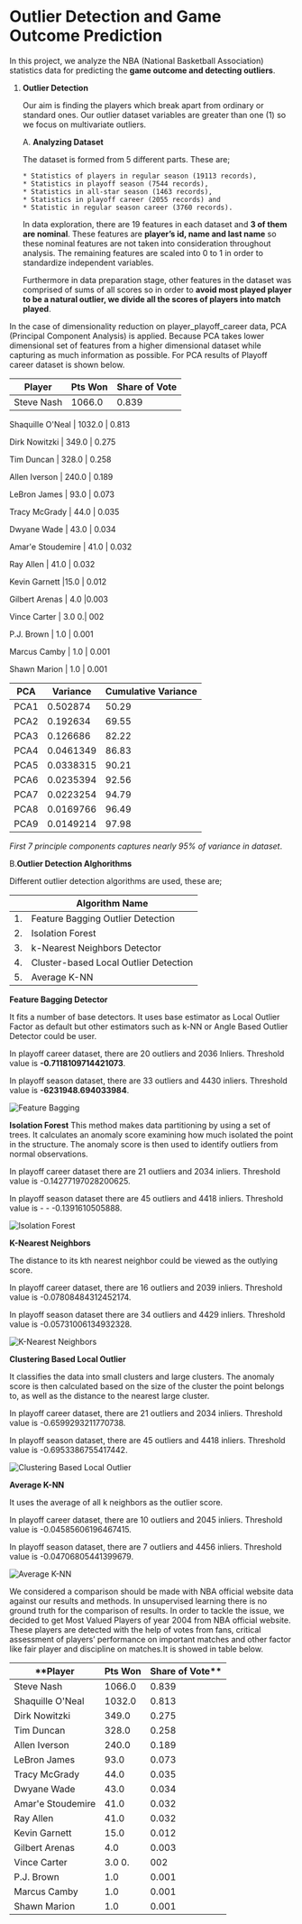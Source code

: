 # Outlier Detection and Game Outcome Prediction
 In this project, we analyze the NBA (National Basketball Association) statistics data for predicting the **game outcome and detecting outliers**.
 1. **Outlier Detection**
 
    Our aim is finding the players which break apart from ordinary or standard ones. Our outlier dataset variables are greater than one (1) so we focus on multivariate outliers.
    
    A. **Analyzing Dataset**
    
    The dataset is formed from 5 different parts. These are;
    
        * Statistics of players in regular season (19113 records), 
        * Statistics in playoff season (7544 records), 
        * Statistics in all-star season (1463 records), 
        * Statistics in playoff career (2055 records) and 
        * Statistic in regular season career (3760 records).
        
    In data exploration, there are 19 features in each dataset and **3 of them are nominal**. These features are **player’s id, name and last name** so these nominal features are not taken into consideration throughout analysis. The remaining features are scaled into 0 to 1 in order to standardize independent variables. 
    
     Furthermore in data preparation stage, other features in the dataset was comprised of sums of all scores so in order to **avoid  most  played player to be a natural outlier, we divide all the scores of players into match played**.
 
In the case of dimensionality reduction on player_playoff_career data, PCA (Principal Component Analysis) is applied. Because PCA takes lower dimensional set of features from a higher dimensional dataset while capturing as much information as possible. For PCA results of Playoff career dataset is shown below.

Player | Pts Won | Share of Vote
----------|---------------|--------------------
Steve Nash | 1066.0 | 0.839

Shaquille O'Neal | 1032.0 | 0.813

Dirk Nowitzki | 349.0  | 0.275

Tim Duncan | 328.0 | 0.258

Allen Iverson | 240.0  | 0.189

LeBron James | 93.0 | 0.073

Tracy McGrady | 44.0  | 0.035

Dwyane Wade | 43.0 | 0.034

Amar'e Stoudemire | 41.0  | 0.032

Ray Allen | 41.0 | 0.032

Kevin Garnett  |15.0 | 0.012

Gilbert Arenas | 4.0 |0.003

Vince Carter  | 3.0 0.| 002

P.J. Brown  | 1.0 | 0.001

Marcus Camby | 1.0 | 0.001

Shawn Marion | 1.0 | 0.001




| __PCA__ | __Variance__ | __Cumulative Variance__ |
|-------------|------------|------------|
| PCA1        | 0.502874     | 50.29    |
| PCA2         | 0.192634  | 69.55      |
| PCA3    | 0.126686 | 82.22 |
| PCA4        | 0.0461349  | 86.83     |
| PCA5    | 0.0338315 | 90.21|
| PCA6         | 0.0235394  | 92.56 |
| PCA7    | 0.0223254 | 94.79 |
| PCA8         | 0.0169766 | 96.49     |
| PCA9    | 0.0149214| 97.98 |


*First 7 principle components captures nearly 95% of variance in dataset*.

  B.**Outlier Detection Alghorithms**
  
  Different outlier detection algorithms are used, these are;
 
  |  |Algorithm  Name |
------------ | -------------
 | 1. | Feature Bagging Outlier Detection|
 | 2. | Isolation Forest|
 | 3. | k-Nearest Neighbors Detector|
 | 4. | Cluster-based Local Outlier Detection|
 | 5. | Average K-NN |
 
 
   **Feature Bagging Detector**
      
   It fits a number of base detectors. It uses base estimator as Local Outlier Factor as default but other estimators such as k-NN or Angle Based Outlier Detector could be user.
   
   In playoff career dataset, there are 20 outliers and 2036 Inliers. Threshold value is **-0.7118109714421073**.
   
   In playoff season dataset, there are 33 outliers and 4430 inliers. Threshold value is **-6231948.694033984**.
   
   ![Feature Bagging](https://github.com/aykseldi/Outlier_Detection/blob/master/ML_Project/2.png)
   
   **Isolation Forest**
   This method makes data partitioning by using a set of trees. It calculates an anomaly score examining how much isolated the point in the structure. The anomaly score is then used to identify outliers from normal observations. 
   
   In playoff career dataset there are 21 outliers and 2034 inliers. Threshold value is -0.14277197028200625.
   
   In playoff season  dataset there are 45 outliers and 4418 inliers. Threshold value is - - -0.1391610505888.
   
   ![Isolation Forest](https://github.com/aykseldi/Outlier_Detection/blob/master/isforest.png)

   **K-Nearest Neighbors**
   
   The distance to its kth nearest neighbor could be viewed as the outlying score.
   
   In playoff career dataset, there are 16 outliers and 2039 inliers. Threshold value is -0.07808484312452174.
   
   In playoff season dataset there are 34 outliers and 4429 inliers. Threshold value is -0.05731006134932328.

   ![K-Nearest Neighbors](https://github.com/aykseldi/Outlier_Detection/blob/master/ML_Project/%C3%87al%C4%B1%C5%9Fma/KNN/1.png)
   
   **Clustering Based Local Outlier**
   
   It classifies the data into small clusters and large clusters. The anomaly score is then calculated based on the size of the cluster the point belongs to, as well as the distance to the nearest large cluster. 
   
   In playoff career dataset, there are 21 outliers and 2034 inliers. Threshold value is -0.6599293211770738.
   
   In playoff season dataset, there are 45 outliers and 4418 inliers. Threshold value is -0.6953386755417442.

   ![Clustering Based Local Outlier](https://github.com/aykseldi/Outlier_Detection/blob/master/ML_Project/1.png)
   
   **Average K-NN**
   
   It uses the average of all k neighbors as the outlier score.
   
   In playoff career dataset, there are 10 outliers and 2045 inliers. Threshold value is -0.04585606196467415.
   
   In playoff season dataset, there are 7 outliers and 4456 inliers. Threshold value is -0.04706805441399679.
   
   ![Average K-NN](https://github.com/aykseldi/Outlier_Detection/blob/master/ML_Project/avg_knn.png)
   
   We considered a comparison should be made with NBA official website data against our results and methods. In unsupervised learning there is no ground truth for the comparison of results. In order to tackle the issue, we decided to get Most Valued Players of year 2004 from NBA official website. These players are detected with the help of votes from fans, critical assessment of players’ performance on important matches and other factor like fair player and discipline on matches.It is showed in table below. 
   
 **Player | Pts Won | Share of Vote**
----------|---------|-----------
Steve Nash | 1066.0 | 0.839
Shaquille O'Neal | 1032.0 | 0.813
Dirk Nowitzki | 349.0  | 0.275
Tim Duncan | 328.0 | 0.258
Allen Iverson | 240.0  | 0.189
LeBron James | 93.0 | 0.073
Tracy McGrady | 44.0  | 0.035
Dwyane Wade | 43.0 | 0.034
Amar'e Stoudemire | 41.0  | 0.032
Ray Allen | 41.0 | 0.032
Kevin Garnett  |15.0 | 0.012
Gilbert Arenas | 4.0 |0.003
Vince Carter  | 3.0 0.| 002
P.J. Brown  | 1.0 | 0.001
Marcus Camby | 1.0 | 0.001
Shawn Marion | 1.0 | 0.001
